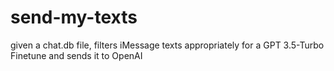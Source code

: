 # send-my-texts

given a chat.db file, filters iMessage texts appropriately for a GPT 3.5-Turbo Finetune and sends it to OpenAI
